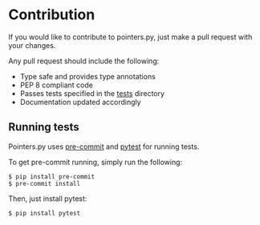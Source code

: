 # Contribution

If you would like to contribute to pointers.py, just make a pull request with your changes.

Any pull request should include the following:

-   Type safe and provides type annotations
-   PEP 8 compliant code
-   Passes tests specified in the [tests](https://github.com/ZeroIntensity/pointers.py/tree/master/tests) directory
-   Documentation updated accordingly

## Running tests

Pointers.py uses [pre-commit](https://pre-commit.com/) and [pytest](https://docs.pytest.org/en/7.1.x/) for running tests.

To get pre-commit running, simply run the following:

```
$ pip install pre-commit
$ pre-commit install
```

Then, just install pytest:

```
$ pip install pytest
```
